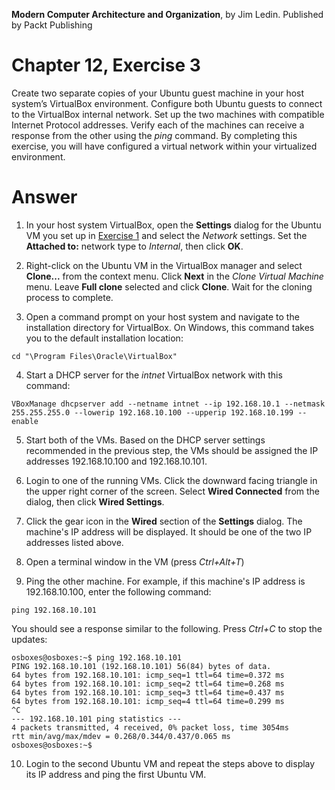 __Modern Computer Architecture and Organization__, by Jim Ledin. Published by Packt Publishing
# Chapter 12, Exercise 3

Create two separate copies of your Ubuntu guest machine in your host system’s VirtualBox environment. Configure both Ubuntu guests to connect to the VirtualBox internal network. Set up the two machines with compatible Internet Protocol addresses. Verify each of the machines can receive a response from the other using the *ping* command. By completing this exercise, you will have configured a virtual network within your virtualized environment.

# Answer
1. In your host system VirtualBox, open the **Settings** dialog for the Ubuntu VM you set up in [Exercise 1](Ex__1_vbox_ubuntu.md) and select the *Network* settings. Set the **Attached to:** network type to *Internal*, then click **OK**.

1. Right-click on the Ubuntu VM in the VirtualBox manager and select **Clone...** from the context menu. Click **Next** in the *Clone Virtual Machine* menu. Leave **Full clone** selected and click **Clone**. Wait for the cloning process to complete.

1. Open a command prompt on your host system and navigate to the installation directory for VirtualBox. On Windows, this command takes you to the default installation location:
```
cd "\Program Files\Oracle\VirtualBox"
```

4. Start a DHCP server for the *intnet* VirtualBox network with this command:
```
VBoxManage dhcpserver add --netname intnet --ip 192.168.10.1 --netmask 255.255.255.0 --lowerip 192.168.10.100 --upperip 192.168.10.199 --enable
```

5. Start both of the VMs. Based on the DHCP server settings recommended in the previous step, the VMs should be assigned the IP addresses 192.168.10.100 and 192.168.10.101.

1. Login to one of the running VMs. Click the downward facing triangle in the upper right corner of the screen. Select **Wired Connected** from the dialog, then click **Wired Settings**.

1. Click the gear icon in the **Wired** section of the **Settings** dialog. The machine's IP address will be displayed. It should be one of the two IP addresses listed above.

1. Open a terminal window in the VM (press *Ctrl+Alt+T*)

1. Ping the other machine. For example, if this machine's IP address is 192.168.10.100, enter the following command:
```
ping 192.168.10.101
```

You should see a response similar to the following. Press *Ctrl+C* to stop the updates:
```
osboxes@osboxes:~$ ping 192.168.10.101
PING 192.168.10.101 (192.168.10.101) 56(84) bytes of data.
64 bytes from 192.168.10.101: icmp_seq=1 ttl=64 time=0.372 ms
64 bytes from 192.168.10.101: icmp_seq=2 ttl=64 time=0.268 ms
64 bytes from 192.168.10.101: icmp_seq=3 ttl=64 time=0.437 ms
64 bytes from 192.168.10.101: icmp_seq=4 ttl=64 time=0.299 ms
^C
--- 192.168.10.101 ping statistics ---
4 packets transmitted, 4 received, 0% packet loss, time 3054ms
rtt min/avg/max/mdev = 0.268/0.344/0.437/0.065 ms
osboxes@osboxes:~$ 
```

10. Login to the second Ubuntu VM and repeat the steps above to display its IP address and ping the first Ubuntu VM.
